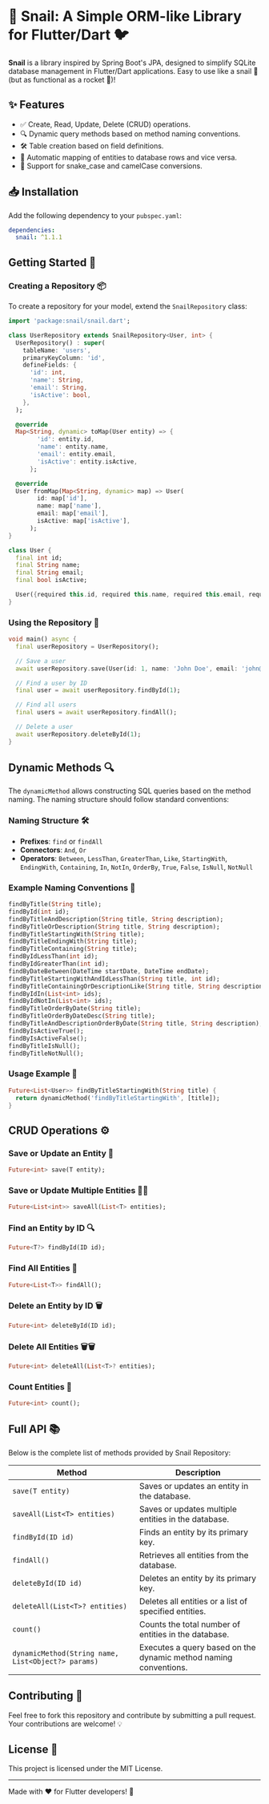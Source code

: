 # 🐌 Snail: A Simple ORM-like Library for Flutter/Dart 🐦

**Snail** is a library inspired by Spring Boot's JPA, designed to simplify SQLite database management in Flutter/Dart applications. Easy to use like a snail 🐌 (but as functional as a rocket 🚀)!

## ✨ Features

- ✅ Create, Read, Update, Delete (CRUD) operations.
- 🔍 Dynamic query methods based on method naming conventions.
- 🛠️ Table creation based on field definitions.
- 🔄 Automatic mapping of entities to database rows and vice versa.
- 🔗 Support for snake_case and camelCase conversions.

## 📥 Installation

Add the following dependency to your `pubspec.yaml`:

```yaml
dependencies:
  snail: ^1.1.1
```

## Getting Started 🏁

### Creating a Repository 📦

To create a repository for your model, extend the `SnailRepository` class:

```dart
import 'package:snail/snail.dart';

class UserRepository extends SnailRepository<User, int> {
  UserRepository() : super(
    tableName: 'users',
    primaryKeyColumn: 'id',
    defineFields: {
      'id': int,
      'name': String,
      'email': String,
      'isActive': bool,
    },
  );

  @override
  Map<String, dynamic> toMap(User entity) => {
        'id': entity.id,
        'name': entity.name,
        'email': entity.email,
        'isActive': entity.isActive,
      };

  @override
  User fromMap(Map<String, dynamic> map) => User(
        id: map['id'],
        name: map['name'],
        email: map['email'],
        isActive: map['isActive'],
      );
}

class User {
  final int id;
  final String name;
  final String email;
  final bool isActive;

  User({required this.id, required this.name, required this.email, required this.isActive});
}
```

### Using the Repository 🔧

```dart
void main() async {
  final userRepository = UserRepository();

  // Save a user
  await userRepository.save(User(id: 1, name: 'John Doe', email: 'john@example.com', isActive: true));

  // Find a user by ID
  final user = await userRepository.findById(1);

  // Find all users
  final users = await userRepository.findAll();

  // Delete a user
  await userRepository.deleteById(1);
}
```

## Dynamic Methods 🔍

The `dynamicMethod` allows constructing SQL queries based on the method naming. The naming structure should follow standard conventions:

### Naming Structure 🛠️

- **Prefixes**: `find` or `findAll`
- **Connectors**: `And`, `Or`
- **Operators**: `Between`, `LessThan`, `GreaterThan`, `Like`, `StartingWith`, `EndingWith`, `Containing`, `In`, `NotIn`, `OrderBy`, `True`, `False`, `IsNull`, `NotNull`

### Example Naming Conventions 📖

```dart
findByTitle(String title);
findById(int id);
findByTitleAndDescription(String title, String description);
findByTitleOrDescription(String title, String description);
findByTitleStartingWith(String title);
findByTitleEndingWith(String title);
findByTitleContaining(String title);
findByIdLessThan(int id);
findByIdGreaterThan(int id);
findByDateBetween(DateTime startDate, DateTime endDate);
findByTitleStartingWithAndIdLessThan(String title, int id);
findByTitleContainingOrDescriptionLike(String title, String description);
findByIdIn(List<int> ids);
findByIdNotIn(List<int> ids);
findByTitleOrderByDate(String title);
findByTitleOrderByDateDesc(String title);
findByTitleAndDescriptionOrderByDate(String title, String description);
findByIsActiveTrue();
findByIsActiveFalse();
findByTitleIsNull();
findByTitleNotNull();
```

### Usage Example 📝

```dart
Future<List<User>> findByTitleStartingWith(String title) {
  return dynamicMethod('findByTitleStartingWith', [title]);
}
```

## CRUD Operations ⚙️

### Save or Update an Entity 💾

```dart
Future<int> save(T entity);
```

### Save or Update Multiple Entities 💾💾

```dart
Future<List<int>> saveAll(List<T> entities);
```

### Find an Entity by ID 🔍

```dart
Future<T?> findById(ID id);
```

### Find All Entities 🔎

```dart
Future<List<T>> findAll();
```

### Delete an Entity by ID 🗑️

```dart
Future<int> deleteById(ID id);
```

### Delete All Entities 🗑️🗑️

```dart
Future<int> deleteAll(List<T>? entities);
```

### Count Entities 🔢

```dart
Future<int> count();
```

## Full API 📚

Below is the complete list of methods provided by Snail Repository:

| Method                                             | Description                                                      |
| -------------------------------------------------- | ---------------------------------------------------------------- |
| `save(T entity)`                                   | Saves or updates an entity in the database.                      |
| `saveAll(List<T> entities)`                        | Saves or updates multiple entities in the database.              |
| `findById(ID id)`                                  | Finds an entity by its primary key.                              |
| `findAll()`                                        | Retrieves all entities from the database.                        |
| `deleteById(ID id)`                                | Deletes an entity by its primary key.                            |
| `deleteAll(List<T>? entities)`                     | Deletes all entities or a list of specified entities.            |
| `count()`                                          | Counts the total number of entities in the database.             |
| `dynamicMethod(String name, List<Object?> params)` | Executes a query based on the dynamic method naming conventions. |

## Contributing 🤝

Feel free to fork this repository and contribute by submitting a pull request. Your contributions are welcome! 💡

## License 📜

This project is licensed under the MIT License.

---

Made with ❤️ for Flutter developers! 🎯
